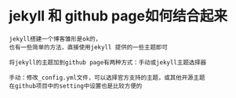 # jekyll 和 github page如何结合起来
    jekyll搭建一个博客雏形是ok的，
    也有一些简单的方法，直接使用jekyll 提供的一些主题即可

    将jekyll的主题加到github page有两种方式：手动或jekyll主题选择器

    手动：修改_config.yml文件，可以选择官方支持的主题，或其他开源主题
    在github项目中的setting中设置也是比较方便的

# 
